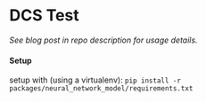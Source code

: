 # DCS Test 

*See blog post in repo description for usage details.*


#### Setup
setup with (using a virtualenv):
`pip install -r packages/neural_network_model/requirements.txt`